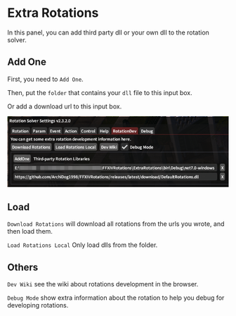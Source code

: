 # Extra Rotations

In this panel, you can add third party dll or your own dll to the rotation solver.

## Add One

First, you need to `Add One`.

Then, put the `folder` that contains your `dll` file to this input box.

Or add a download url to this input box.

![Add your folder](assets/1681823974767.png)

## Load

`Download Rotations` will download all rotations from the urls you wrote, and then load them.

`Load Rotations Local` Only load dlls from the folder.

## Others

`Dev Wiki` see the wiki about rotations development in the browser.

`Debug Mode` show extra information about the rotation to help you debug for developing rotations.

